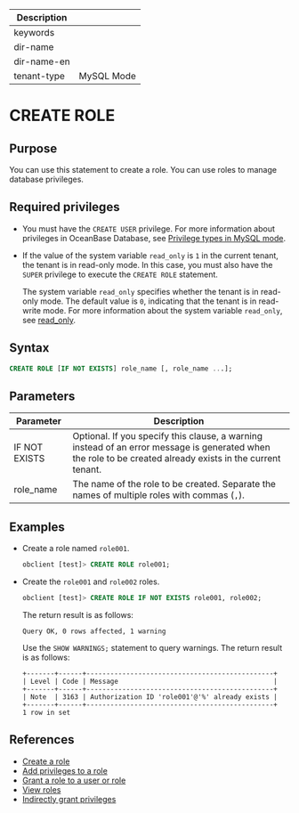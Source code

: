 | Description   |                 |
|---------------|-----------------|
| keywords      |                 |
| dir-name      |                 |
| dir-name-en   |                 |
| tenant-type   | MySQL Mode      |

# CREATE ROLE

## Purpose

You can use this statement to create a role. You can use roles to manage database privileges.

## Required privileges

* You must have the `CREATE USER` privilege. For more information about privileges in OceanBase Database, see [Privilege types in MySQL mode](../../../../../600.manage/500.security-and-permissions/300.access-control/200.user-and-permission/200.permission-of-mysql-mode/100.permission-classification-of-mysql.md).

* If the value of the system variable `read_only` is `1` in the current tenant, the tenant is in read-only mode. In this case, you must also have the `SUPER` privilege to execute the `CREATE ROLE` statement.

   The system variable `read_only` specifies whether the tenant is in read-only mode. The default value is `0`, indicating that the tenant is in read-write mode. For more information about the system variable `read_only`, see [read_only](../../../../800.configuration-items-and-system-variables/200.system-variable/300.global-system-variable/11100.read_only-global.md).

## Syntax

```sql
CREATE ROLE [IF NOT EXISTS] role_name [, role_name ...];
```

## Parameters

| **Parameter** | **Description** |
|----------|----------|
| IF NOT EXISTS | Optional. If you specify this clause, a warning instead of an error message is generated when the role to be created already exists in the current tenant.  |
| role_name | The name of the role to be created. Separate the names of multiple roles with commas (`,`).  |

## Examples

* Create a role named `role001`.

   ```sql
   obclient [test]> CREATE ROLE role001;
   ```

* Create the `role001` and `role002` roles.

   ```sql
   obclient [test]> CREATE ROLE IF NOT EXISTS role001, role002;
   ```

   The return result is as follows:

   ```shell
   Query OK, 0 rows affected, 1 warning
   ```

   Use the `SHOW WARNINGS;` statement to query warnings. The return result is as follows:

   ```shell
   +-------+------+-----------------------------------------------+
   | Level | Code | Message                                       |
   +-------+------+-----------------------------------------------+
   | Note  | 3163 | Authorization ID 'role001'@'%' already exists |
   +-------+------+-----------------------------------------------+
   1 row in set
   ```

## References

* [Create a role](../../../../../600.manage/500.security-and-permissions/300.access-control/200.user-and-permission/200.permission-of-mysql-mode/340.role-management-of-mysql-mode/200.create-a-role-for-mysql-tenant-of-mysql-mode.md)
* [Add privileges to a role](../../../../../600.manage/500.security-and-permissions/300.access-control/200.user-and-permission/200.permission-of-mysql-mode/340.role-management-of-mysql-mode/300.grant-privileges-to-a-role-of-mysql-mode.md)
* [Grant a role to a user or role](../../../../../600.manage/500.security-and-permissions/300.access-control/200.user-and-permission/200.permission-of-mysql-mode/340.role-management-of-mysql-mode/400.grant-a-role-to-a-role-or-user-of-mysql-mode.md)
* [View roles](../../../../../600.manage/500.security-and-permissions/300.access-control/200.user-and-permission/200.permission-of-mysql-mode/340.role-management-of-mysql-mode/600.view-roles-of-mysql-mode.md)
* [Indirectly grant privileges](../../../../../600.manage/500.security-and-permissions/300.access-control/200.user-and-permission/200.permission-of-mysql-mode/350.indirect-authority-of-mysql-mode.md)

